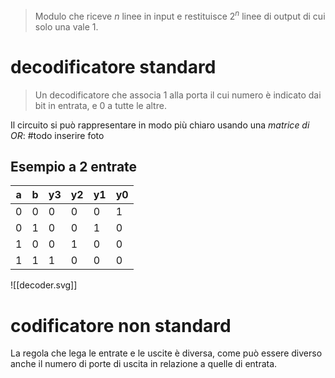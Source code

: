 > Modulo che riceve $n$ linee in input e restituisce $2^{n}$ linee di output di cui solo una vale 1.

# decodificatore standard

> Un decodificatore che associa 1 alla porta il cui numero è indicato dai bit in entrata, e 0 a tutte le altre.

Il circuito si può rappresentare in modo più chiaro usando una *matrice di OR*: #todo inserire foto

## Esempio a 2 entrate

| a   | b   | y3  | y2  | y1  | y0  |
| --- | --- | --- | --- | --- | --- |
| 0   | 0   | 0   | 0   | 0   | 1   |
| 0   | 1   | 0   | 0   | 1   | 0   |
| 1   | 0   | 0   | 1   | 0   | 0   |
| 1   | 1   | 1   | 0   | 0   | 0   |
![[decoder.svg]]

# codificatore non standard
La regola che lega le entrate e le uscite è diversa, come può essere diverso anche il numero di porte di uscita in relazione a quelle di entrata.